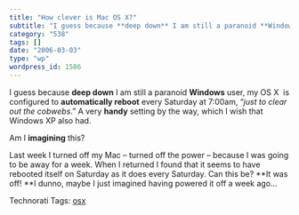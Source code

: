 ```yaml
---
title: "How clever is Mac OS X?"
subtitle: "I guess because **deep down** I am still a paranoid **Windows** user, my OS X  is configured to **au..."
category: "538"
tags: []
date: "2006-03-03"
type: "wp"
wordpress_id: 1586
---
```

I guess because **deep down** I am still a paranoid **Windows** user, my OS X  is configured to **automatically reboot** every Saturday at 7:00am, “*just to clear out the cobwebs*.” A very **handy** setting by the way, which I wish that Windows XP also had.

Am I **imagining** this?

Last week I turned off my Mac – turned off the power – because I was going to be away for a week. When I returned I found that it seems to have rebooted itself on Saturday as it does every Saturday. Can this be? **It was off! **I dunno, maybe I just imagined having powered it off a week ago…

Technorati Tags: [osx](http://www.technorati.com/tag/osx)